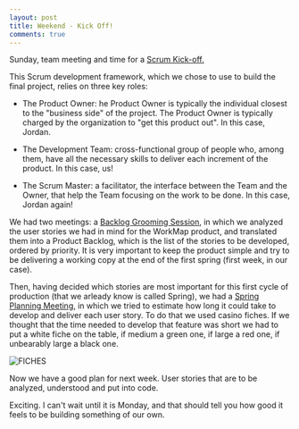 ```yaml
---
layout: post
title: Weekend - Kick Off!
comments: true
---
```


Sunday, team meeting and time for a [Scrum Kick-off.](http://en.wikipedia.org/wiki/Scrum_%28software_development%29)

This Scrum development framework, which we chose to use to build the final project, relies on three key roles:

<!--more-->

* The Product Owner: he Product Owner is typically the individual closest to the "business side" of the project. The Product Owner is typically charged by the organization to "get this product out". In this case, Jordan.

* The Development Team: cross-functional group of people who, among them, have all the necessary skills to deliver each increment of the product. In this case, us!

* The Scrum Master: a facilitator, the interface between the Team and the Owner, that help the Team focusing on the work to be done. In this case, Jordan again!

We had two meetings: a [Backlog Grooming Session](http://guide.agilealliance.org/guide/backlog-grooming.html), in which we analyzed the user stories we had in mind for the WorkMap product, and translated them into a Product Backlog, which is the list of the stories to be developed, ordered by priority. It is very important to keep the product simple and try to be delivering a working copy at the end of the first spring (first week, in our case).

Then, having decided which stories are most important for this first cycle of production (that we arleady know is called Spring), we had a [Spring Planning Meeting](http://www.mountaingoatsoftware.com/agile/scrum/sprint-planning-meeting/), in which we tried to estimate how long it could take to develop and deliver each user story. To do that we used casino fiches. If we thought that the time needed to develop that feature was short we had to put a white fiche on the table, if medium a green one, if large a red one, if unbearably large a black one.

![FICHES](http://federicomaffei.github.io/public/images/fiches.jpg)

Now we have a good plan for next week. User stories that are to be analyzed, understood and put into code.

Exciting. I can't wait until it is Monday, and that should tell you how good it feels to be building something of our own.